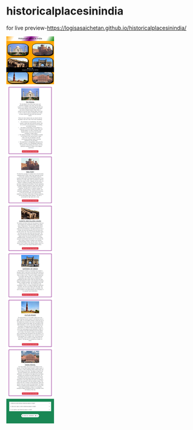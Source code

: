 # historicalplacesinindia
 for live preview-https://logisasaichetan.github.io/historicalplacesinindia/

 
 ![screenshot](/output.png)

 
